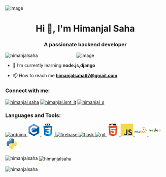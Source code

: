 <img align='center' alt="image" height="380" width="1600" src="https://media.giphy.com/media/XTAqdwCL2oEus/giphy.gif">

<h1 align="center">Hi 👋, I'm Himanjal Saha</h1>
<h3 align="center">A passionate backend developer</h3>
<img align='right' alt="image" width="280" src="https://media.giphy.com/media/CuuSHzuc0O166MRfjt/giphy.gif">


<p align="left"> <img src="https://komarev.com/ghpvc/?username=himanjalsaha&label=Profile%20views&color=0e75b6&style=flat" alt="himanjalsaha" /> </p>


- 🌱 I’m currently learning **node.js,django**

- 📫 How to reach me **himanjalsaha97@gmail.com**

<h3 align="left">Connect with me:</h3>
<p align="left">
<a href="https://www.linkedin.com/in/himanjal-saha-263143247/" target="blank"><img align="center" src="https://raw.githubusercontent.com/rahuldkjain/github-profile-readme-generator/master/src/images/icons/Social/linked-in-alt.svg" alt="himanjal saha" height="30" width="40" /></a>
<a href="https://instagram.com/himanjal.isnt_it" target="blank"><img align="center" src="https://raw.githubusercontent.com/rahuldkjain/github-profile-readme-generator/master/src/images/icons/Social/instagram.svg" alt="himanjal.isnt_it" height="30" width="40" /></a>
<a href="https://www.codechef.com/users/himanjal_s" target="blank"><img align="center" src="https://cdn.jsdelivr.net/npm/simple-icons@3.1.0/icons/codechef.svg" alt="himanjal_s" height="30" width="40" /></a>
</p>

<h3 align="left">Languages and Tools:</h3>
<p align="left"> <a href="https://www.arduino.cc/" target="_blank" rel="noreferrer"> <img src="https://cdn.worldvectorlogo.com/logos/arduino-1.svg" alt="arduino" width="40" height="40"/> </a> <a href="https://www.cprogramming.com/" target="_blank" rel="noreferrer"> <img src="https://raw.githubusercontent.com/devicons/devicon/master/icons/c/c-original.svg" alt="c" width="40" height="40"/> </a> <a href="https://www.w3schools.com/css/" target="_blank" rel="noreferrer"> <img src="https://raw.githubusercontent.com/devicons/devicon/master/icons/css3/css3-original-wordmark.svg" alt="css3" width="40" height="40"/> </a> <a href="https://firebase.google.com/" target="_blank" rel="noreferrer"> <img src="https://www.vectorlogo.zone/logos/firebase/firebase-icon.svg" alt="firebase" width="40" height="40"/> </a> <a href="https://flask.palletsprojects.com/" target="_blank" rel="noreferrer"> <img src="https://www.vectorlogo.zone/logos/pocoo_flask/pocoo_flask-icon.svg" alt="flask" width="40" height="40"/> </a> <a href="https://git-scm.com/" target="_blank" rel="noreferrer"> <img src="https://www.vectorlogo.zone/logos/git-scm/git-scm-icon.svg" alt="git" width="40" height="40"/> </a> <a href="https://www.w3.org/html/" target="_blank" rel="noreferrer"> <img src="https://raw.githubusercontent.com/devicons/devicon/master/icons/html5/html5-original-wordmark.svg" alt="html5" width="40" height="40"/> </a> <a href="https://developer.mozilla.org/en-US/docs/Web/JavaScript" target="_blank" rel="noreferrer"> <img src="https://raw.githubusercontent.com/devicons/devicon/master/icons/javascript/javascript-original.svg" alt="javascript" width="40" height="40"/> </a> <a href="https://www.mysql.com/" target="_blank" rel="noreferrer"> <img src="https://raw.githubusercontent.com/devicons/devicon/master/icons/mysql/mysql-original-wordmark.svg" alt="mysql" width="40" height="40"/> </a> <a href="https://nodejs.org" target="_blank" rel="noreferrer"> <img src="https://raw.githubusercontent.com/devicons/devicon/master/icons/nodejs/nodejs-original-wordmark.svg" alt="nodejs" width="40" height="40"/> </a> <a href="https://www.python.org" target="_blank" rel="noreferrer"> <img src="https://raw.githubusercontent.com/devicons/devicon/master/icons/python/python-original.svg" alt="python" width="40" height="40"/> </a> </p>

<p><img align="left" src="https://github-readme-stats.vercel.app/api/top-langs?username=himanjalsaha&show_icons=true&locale=en&layout=compact" alt="himanjalsaha" /></p>

<p>&nbsp;<img align="center" src="https://github-readme-stats.vercel.app/api?username=himanjalsaha&show_icons=true&locale=en" alt="himanjalsaha" /></p>

<p><img align="center" src="https://github-readme-streak-stats.herokuapp.com/?user=himanjalsaha&" alt="himanjalsaha" /></p>
